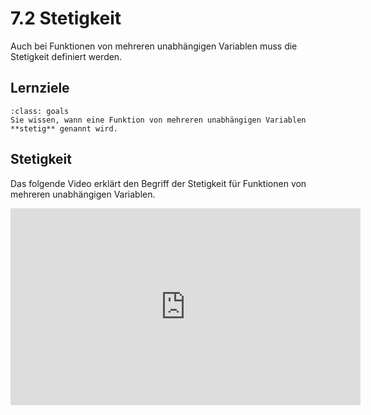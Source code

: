 # 7.2 Stetigkeit

Auch bei Funktionen von mehreren unabhängigen Variablen muss die Stetigkeit
definiert werden.

## Lernziele

```{admonition} Lernziele
:class: goals
Sie wissen, wann eine Funktion von mehreren unabhängigen Variablen **stetig** genannt wird.
```

## Stetigkeit

Das folgende Video erklärt den Begriff der Stetigkeit für Funktionen von
mehreren unabhängigen Variablen.

<iframe width="560" height="315" src="https://www.youtube.com/embed/0FoFSpOt5UY" title="YouTube video player" frameborder="0" allow="accelerometer; autoplay; clipboard-write; encrypted-media; gyroscope; picture-in-picture; web-share" allowfullscreen></iframe>